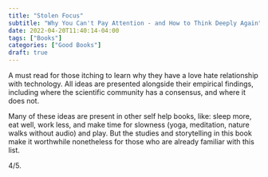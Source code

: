 ```yaml
---
title: "Stolen Focus"
subtitle: "Why You Can't Pay Attention - and How to Think Deeply Again"
date: 2022-04-20T11:40:14-04:00
tags: ["Books"]
categories: ["Good Books"]
draft: true
---
```


A must read for those itching to learn why they have a love hate relationship with technology. All ideas are presented alongside their empirical findings, including where the scientific community has a consensus, and where it does not.

Many of these ideas are present in other self help books, like: sleep more, eat well, work less, and make time for slowness (yoga, meditation, nature walks without audio) and play. But the studies and storytelling in this book make it worthwhile nonetheless for those who are already familiar with this list.

4/5.

